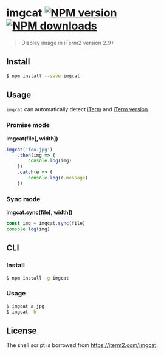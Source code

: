# imgcat [![NPM version](https://img.shields.io/npm/v/imgcat.svg)](https://npmjs.com/package/imgcat) [![NPM downloads](https://img.shields.io/npm/dm/imgcat.svg)](https://npmjs.com/package/imgcat)

> Display image in iTerm2 version 2.9+

## Install

```bash
$ npm install --save imgcat
```

## Usage

`imgcat` can automatically detect [iTerm](https://github.com/arthurvr/is-iterm) and [iTerm version](https://github.com/egoist/iterm-version).

### Promise mode

**imgcat(file[, width])**

```js
imgcat('foo.jpg')
	.then(img => {
		console.log(img)
	})
	.catch(e => {
		console.log(e.message)
	})
```

### Sync mode

**imgcat.sync(file[, width])**

```js
const img = imgcat.sync(file)
console.log(img)
```

## CLI

### Install

```bash
$ npm install -g imgcat
```

### Usage

```bash
$ imgcat a.jpg
$ imgcat -h
```

## License

The shell script is borrowed from https://iterm2.com/imgcat.
